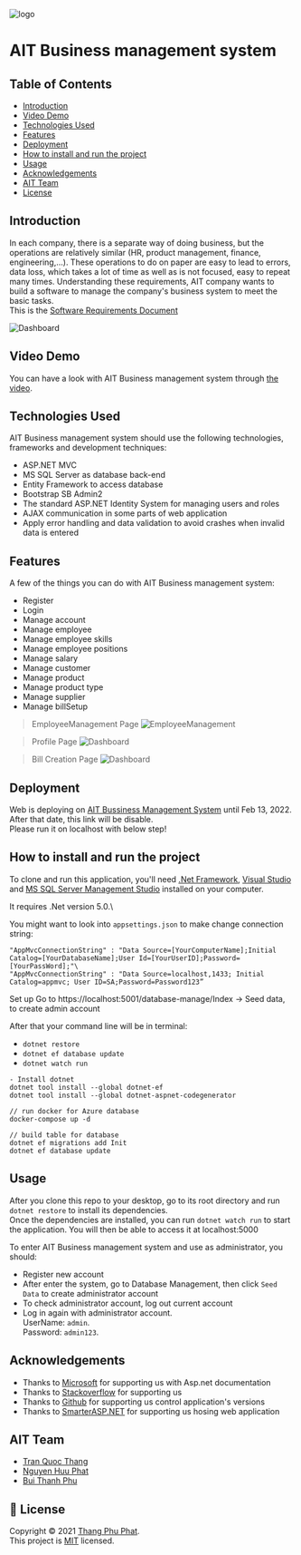 ![logo](wwwroot/img/logo.svg)  
# AIT Business management system   


## Table of Contents
* [Introduction](#introduction)
* [Video Demo](#video-demo)
* [Technologies Used](#technologies-used)
* [Features](#features)
* [Deployment](#deployment)
* [How to install and run the project](#how-to-install-and-run-the-project)
* [Usage](#usage)
* [Acknowledgements](#acknowledgements)
* [AIT Team](#ait-team)
* [License](#license)

<!-- * [License](#license) -->



## Introduction
In each company, there is a separate way of doing business, but the operations are relatively similar (HR, product management, finance, engineering,...). These operations to do on paper are easy to lead to errors, data loss, which takes a lot of time as well as is not focused, easy to repeat many times. Understanding these requirements, AIT company wants to build a software to manage the company's business system to meet the basic tasks. \
This is the [Software Requirements Document](https://docs.google.com/document/d/1XslZNEgI-ZwAGA6tdiFFctRs1TUKHNEG/edit?usp=sharing&ouid=116992013396456829835&rtpof=true&sd=true)

![Dashboard](wwwroot/img/demoPage/dashboard.png)


## Video Demo
You can have a look with AIT Business management system through [the video](https://drive.google.com/file/d/13xiX5x_VPI3gQ6fpwlVZXEeGYY2wQXCk/view).


## Technologies Used
AIT Business management system should use the following technologies, frameworks and development techniques:

- ASP.NET MVC
- MS SQL Server as database back-end
- Entity Framework to access database
- Bootstrap SB Admin2 
- The standard ASP.NET Identity System for managing users and roles
- AJAX communication in some parts of web application
- Apply error handling and data validation to avoid crashes when invalid data is entered



## Features
A few of the things you can do with AIT Business management system:
- Register
- Login
- Manage account
- Manage employee
- Manage employee skills
- Manage employee positions
- Manage salary
- Manage customer
- Manage product
- Manage product type
- Manage supplier
- Manage billSetup

> EmployeeManagement Page
![EmployeeManagement](wwwroot/img/demoPage/employeeIndex.png)


> Profile Page
![Dashboard](wwwroot/img/demoPage/profile.png)


> Bill Creation Page
![Dashboard](wwwroot/img/demoPage/createBill.png)


## Deployment
Web is deploying on [AIT Bussiness Management System](http://lucasuit-001-site1.etempurl.com/) until Feb 13, 2022.\
After that date, this link will be disable.\
Please run it on localhost with below step!
## How to install and run the project
To clone and run this application, you'll need [.Net Framework](https://dotnet.microsoft.com/en-us/download/dotnet-framework), [Visual Studio](https://visualstudio.microsoft.com/) and [MS SQL Server Management Studio](https://docs.microsoft.com/en-us/sql/ssms/download-sql-server-management-studio-ssms?view=sql-server-ver15) installed on your computer. 

It requires .Net version 5.0.\

You might want to look into `appsettings.json` to make change connection string: 
```
"AppMvcConnectionString" : "Data Source=[YourComputerName];Initial Catalog=[YourDatabaseName];User Id=[YourUserID];Password=[YourPassWord];"\
"AppMvcConnectionString" : "Data Source=localhost,1433; Initial Catalog=appmvc; User ID=SA;Password=Password123”
```

Set up
Go to https://localhost:5001/database-manage/Index → Seed data, to create admin account

After that your command line will be in terminal:
- `dotnet restore` 
- `dotnet ef database update`
- `dotnet watch run`

```
- Install dotnet
dotnet tool install --global dotnet-ef
dotnet tool install --global dotnet-aspnet-codegenerator

// run docker for Azure database
docker-compose up -d

// build table for database
dotnet ef migrations add Init
dotnet ef database update
```

## Usage
After you clone this repo to your desktop, go to its root directory and run `dotnet restore` to install its dependencies.\
Once the dependencies are installed, you can run `dotnet watch run` to start the application. You will then be able to access it at localhost:5000

To enter AIT Business management system and use as administrator, you should:
- Register new account
- After enter the system, go to Database Management, then click `Seed Data` to create administrator account
- To check administrator account, log out current account
- Log in again with administrator account.\
    UserName: `admin`.\
    Password: `admin123`. 

## Acknowledgements
- Thanks to [Microsoft](https://www.microsoft.com/vi-vn/) for supporting us with Asp.net documentation
- Thanks to [Stackoverflow](https://stackoverflow.com/) for supporting us 
- Thanks to [Github](https://github.com/) for supporting us control application's versions 
- Thanks to [SmarterASP.NET](https://www.smarterasp.net/) for supporting us hosing web application


## AIT Team
- [Tran Quoc Thang](https://github.com/LucasTran-tq)
- [Nguyen Huu Phat](https://github.com/nguyenhuuphat2001)
- [Bui Thanh Phu](https://github.com/phubuideptrai)


## 📝 License

Copyright © 2021 [Thang Phu Phat](https://github.com/LucasTran-tq). <br />
This project is [MIT](https://github.com/LucasTran-tq/Business-Management-AspNet/blob/main/LICENSE) licensed.
